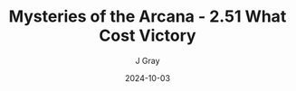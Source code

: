 ---
title: 'Mysteries of the Arcana - 2.51 What Cost Victory'
alt: 'Mysteries of the Arcana'
date: '2024-10-03'
author: 'J Gray'
artist: 'Keira'
---